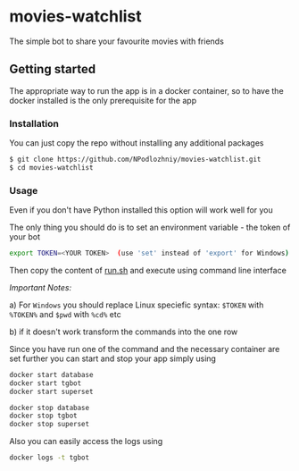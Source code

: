 # movies-watchlist
The simple bot to share your favourite movies with friends

## Getting started

The appropriate way to run the app is in a docker container, so to have the docker installed is the only prerequisite for the app

### Installation

You can just copy the repo without installing any additional packages

```bash
$ git clone https://github.com/NPodlozhniy/movies-watchlist.git
$ cd movies-watchlist
```

### Usage

Even if you don't have Python installed this option will work well for you

The only thing you should do is to set an environment variable - the token of your bot
``` bash
export TOKEN=<YOUR TOKEN>  (use 'set' instead of 'export' for Windows)
```

Then copy the content of [run.sh](https://github.com/NPodlozhniy/movies-watchlist/blob/master/run.sh) and execute using command line interface

_Important Notes:_

a) For `Windows` you should replace Linux speciefic syntax: `$TOKEN` with `%TOKEN%` and `$pwd` with `%cd%` etc

b) if it doesn't work transform the commands into the one row


Since you have run one of the command and the necessary container are set further you can start and stop your app simply using
``` bash
docker start database
docker start tgbot
docker start superset

docker stop database
docker stop tgbot
docker stop superset
```
Also you can easily access the logs using 
``` bash
docker logs -t tgbot
```
